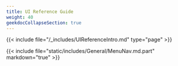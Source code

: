 ```yaml
---
title: UI Reference Guide
weight: 40
geekdocCollapseSection: true
---
```


{{< include file="/_includes/UIReferenceIntro.md" type="page" >}}

{{< include file="static/includes/General/MenuNav.md.part" markdown="true" >}}
